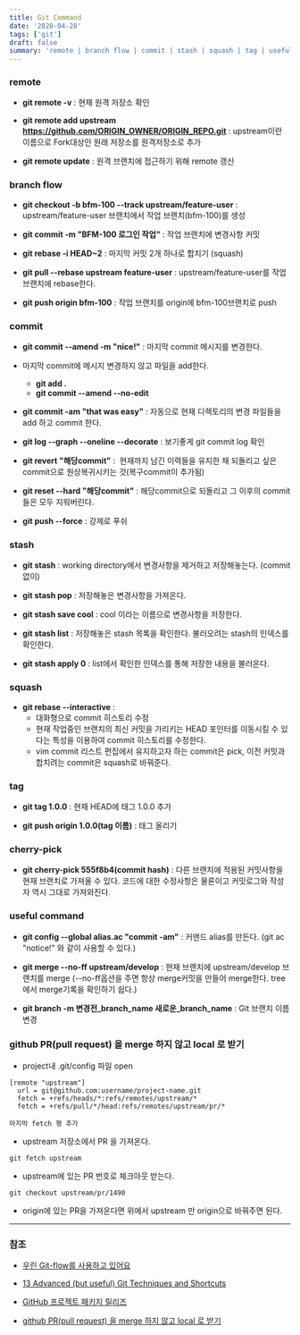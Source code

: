 ```yaml
---
title: Git Command
date: '2020-04-28'
tags: ['git']
draft: false
summary: 'remote | branch flow | commit | stash | squash | tag | useful command'
---
```


### remote

- **git remote -v** : 현재 원격 저장소 확인

- **git remote add upstream https://github.com/ORIGIN_OWNER/ORIGIN_REPO.git** : upstream이란 이름으로 Fork대상인 원래 저장소를 원격저장소로 추가

- **git remote update** : 원격 브랜치에 접근하기 위해 remote 갱신

### branch flow

- **git checkout -b bfm-100 --track upstream/feature-user** : upstream/feature-user 브랜치에서 작업 브랜치(bfm-100)를 생성

- **git commit -m "BFM-100 로그인 작업"** : 작업 브랜치에 변경사항 커밋

- **git rebase -i HEAD~2** : 마지막 커밋 2개 하나로 합치기 (squash)

- **git pull --rebase upstream feature-user** : upstream/feature-user를 작업 브랜치에 rebase한다.

- **git push origin bfm-100** : 작업 브랜치를 origin에 bfm-100브랜치로 push

### commit

- **git commit --amend -m "nice!"** : 마지막 commit 메시지를 변경한다.

- 마지막 commit에 메시지 변경하지 않고 파일을 add한다.

  - **git add .**
  - **git commit --amend --no-edit**

- **git commit -am "that was easy"** : 자동으로 현재 디렉토리의 변경 파일들을 add 하고 commit 한다.

- **git log --graph --oneline --decorate** : 보기좋게 git commit log 확인

- **git revert "해당commit"** :  현재까지 남긴 이력들을 유지한 채 되돌리고 싶은 commit으로 원상복귀시키는 것(복구commit이 추가됨)

- **git reset --hard "해당commit"** : 해당commit으로 되돌리고 그 이후의 commit들은 모두 지워버린다.

- **git push --force** : 강제로 푸쉬

### stash

- **git stash** : working directory에서 변경사항을 제거하고 저장해놓는다. (commit없이)

- **git stash pop** : 저장해놓은 변경사항을 가져온다.

- **git stash save cool** : cool 이라는 이름으로 변경사항을 저장한다.
- **git stash list** : 저장해놓은 stash 목록을 확인한다. 불러오려는 stash의 인덱스를 확인한다.
- **git stash apply 0** : list에서 확인한 인덱스를 통해 저장한 내용을 불러온다.

### squash

- **git rebase --interactive** :
  - 대화형으로 commit 히스토리 수정
  - 현재 작업중인 브랜치의 최신 커밋을 가리키는 HEAD 포인터를 이동시킬 수 있다는 특성을 이용하여 commit 히스토리를 수정한다.
  - vim commit 리스트 편집에서 유지하고자 하는 commit은 pick, 이전 커밋과 합치려는 commit은 squash로 바꿔준다.

### tag

- **git tag 1.0.0** : 현재 HEAD에 태그 1.0.0 추가

- **git push origin 1.0.0(tag 이름)** : 태그 올리기

### cherry-pick

- **git cherry-pick 555f8b4(commit hash)** : 다른 브랜치에 적용된 커밋사항을 현재 브랜치로 가져올 수 있다. 코드에 대한 수정사항은 물론이고 커밋로그와 작성자 역시 그대로 가져와진다.

### useful command

- **git config --global alias.ac "commit -am"** : 커맨드 alias를 만든다. (git ac "notice!" 와 같이 사용할 수 있다.)

- **git merge --no-ff upstream/develop** : 현재 브랜치에 upstream/develop 브랜치를 merge (--no-ff옵션을 주면 항상 merge커밋을 만들어 merge한다. tree에서 merge기록을 확인하기 쉽다.)

- **git branch -m 변경전\_branch_name 새로운\_branch_name** : Git 브랜치 이름 변경

### github PR(pull request) 을 merge 하지 않고 local 로 받기

- project내 .git/config 파일 open

```
[remote "upstream"]
  url = git@github.com:username/project-name.git
  fetch = +refs/heads/*:refs/remotes/upstream/*
  fetch = +refs/pull/*/head:refs/remotes/upstream/pr/*

마지막 fetch 행 추가
```

- upstream 저장소에서 PR 을 가져온다.

```
git fetch upstream
```

- upstream에 있는 PR 번호로 체크아웃 받는다.

```
git checkout upstream/pr/1490
```

- origin에 있는 PR을 가져온다면 위에서 upstream 만 origin으로 바꿔주면 된다.

---

### 참조

- [우린 Git-flow를 사용하고 있어요](https://woowabros.github.io/experience/2017/10/30/baemin-mobile-git-branch-strategy.html)

- [13 Advanced (but useful) Git Techniques and Shortcuts](https://www.youtube.com/watch?v=ecK3EnyGD8o)

- [GitHub 프로젝트 패키지 릴리즈](https://devgwang.tistory.com/50)

- [github PR(pull request) 을 merge 하지 않고 local 로 받기](https://www.lesstif.com/gitbook/github-pr-pull-request-merge-local-30704954.html)
